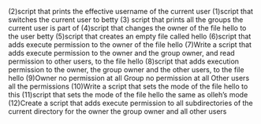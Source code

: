 (2)script that prints the effective username of the current user
(1)script that switches the current user to betty
(3) script that prints all the groups the current user is part of
(4)script that changes the owner of the file hello to the user betty
(5)script that creates an empty file called hello
(6)script that adds execute permission to the owner of the file hello
(7)Write a script that adds execute permission to the owner and the group owner, and read permission to other users, to the file hello
(8)script that adds execution permission to the owner, the group owner and the other users, to the file hello
(9)Owner no permission at all Group no permission at all Other users all the permissions
(10)Write a script that sets the mode of the file hello to this
(11)script that sets the mode of the file hello the same as olleh’s mode
(12)Create a script that adds execute permission to all subdirectories of the current directory for the owner the group owner and all other users
